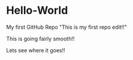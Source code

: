 # Hello-World
My first GitHub Repo
"This is my first repo edit!!"

This is going fairly smooth!!

Lets see where it goes!!

